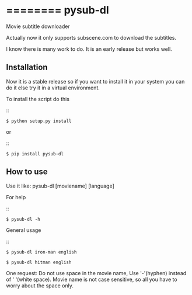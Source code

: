 ========
pysub-dl
========

Movie subtitle downloader

Actually now it only supports subscene.com to download the subtitles.

I know there is many work to do. It is an early release but works well.

Installation
------------

Now it is a stable release so if you want to install it in your system you can do it else try it in a virtual environment.

To install the script do this

::

    $ python setup.py install

or

::

    $ pip install pysub-dl

How to use
----------

Use it like: pysub-dl [moviename] [language]

For help

::

    $ pysub-dl -h

General usage

::

    $ pysub-dl iron-man english

    $ pysub-dl hitman english

One request: Do not use space in the movie name, Use '-'(hyphen) instead of ' '(white space). Movie name is not case sensitive, so all you have to worry about the space only.
